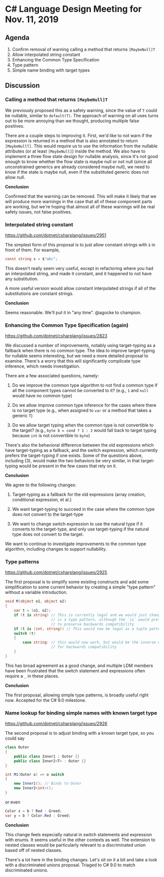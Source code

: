 
# C# Language Design Meeting for Nov. 11, 2019

## Agenda

1. Confirm removal of warning calling a method that returns `[MaybeNull]T`
2. Allow interpolated string constant
3. Enhancing the Common Type Specification
4. Type pattern
5. Simple name binding with target types

## Discussion

### Calling a method that returns `[MaybeNull]T`

We previously proposed this as a safety warning, since the value of `T` could be nullable,
similar to `default(T)`. The approach of warning on all uses turns out to be more annoying than
we thought, producing multiple false positives.

There are a couple steps to improving it. First, we'd like to not warn if the expression is
returned in a method that is also annotated to return `[MaybeNullT]`. This would require us to
use the information from the nullable attributes (or at least `[MaybeNull]`) inside the method.
We also have to implement a three flow state design for nullable analysis, since it's not good
enough to know whether the flow state is maybe null or not null (since all unconstrained generics
are already considered maybe null), we need to know if the state is maybe null, even if the
substituted generic does not allow null.

**Conclusion**

Confirmed that the warning can be removed. This will make it likely that we will produce more
warnings in the case that all of these component parts are working, but we're hoping that almost
all of these warnings will be real safety issues, not false positives.

### Interpolated string constant

https://github.com/dotnet/csharplang/issues/2951

The simplest form of this proposal is to just allow constant strings with `$` in front of them.
For example,

```C#
const string s = $"abc";
```

This doesn't really seem very useful, except in refactoring where you had an interpolated string,
and made it constant, and it happened to not have any substitution.

A more useful version would allow constant interpolated strings if all of the substitutions are
constant strings.

**Conclusion**

Seems reasonable. We'll put it in "any time". @agocke to champion.

### Enhancing the Common Type Specification (again)

https://github.com/dotnet/csharplang/issues/2823

We discussed a number of improvements, notably using target-typing as a fallback when there is no
common type. The idea to improve target-typing for nullable seems interesting, but we need a more
detailed proposal to examine. There's a worry that this will significantly complicate type
inference, which needs investigation.

There are a few associated questions, namely:

1. Do we improve the common type algorithm to not find a common type if all the component
types cannot be converted to it? (e.g., `1` and `null` would have no common type)

2. Do we allow improve common type inference for the cases where there is no target type (e.g.,
when assigned to `var` or a method that takes a generic `T`)

3. Do we allow target typing when the common type is not convertible to the target? (e.g.,
`byte b = cond ? 1 : 2` would fall back to target typing because `int` is not convertible to
`byte`)

There's also the behavioral difference between the old expressions which have target-typing as a
fallback, and the switch expression, which currently prefers the target-typing if one exists.
Some of the questions above, including (3), would make the two behaviors be very similar, in that
target-typing would be present in the few cases that rely on it.

**Conclusion**

We agree to the following changes:

1. Target-typing as a fallback for the old expressions (array creation, conditional expression, et al.)

2. We want target-typing to succeed in the case where the common type does not convert to the
target-type

3. We want to change switch expression to use the natural type if it converts to the target-type,
and only use target-typing if the natural type does not convert to the target.

We want to continue to investigate improvements to the common type algorithm, including changes
to support nullability.

### Type patterns

https://github.com/dotnet/csharplang/issues/2925

The first proposal is to simplify some existing constructs and add some simplification to some
current behavior by creating a simple "type pattern" without a variable introduction.

```C#
void M(object o1, object o2)
{
    var t = (o1, o2);
    if (t is string) // This is currently legal and we would just change the spec to say that this
                     // is a type pattern, although the `is` would prefer a type in an ambiguity
                     // to preserve backwards compatibility
    if (t is (int, string)) // This would now be legal as a tuple pattern, containing two type patterns
    switch (t)
    {
        case string: // this would now work, but would be the inverse of `is`, preferring a constant
                     // for backwards compatibility
    }
}
```

This has broad agreement as a good change, and multiple LDM members have been frustrated that the
switch statement and expressions often require a `_` in these places.

**Conclusion**

The first proposal, allowing simple type patterns, is broadly useful right now. Accepted for the
C# 9.0 milestone.

### Name lookup for binding simple names with known target type

https://github.com/dotnet/csharplang/issues/2926

The second proposal is to adjust binding with a known target type, so you could say

```C#
class Outer
{
    public class Inner1 : Outer {}
    public class Inner2<T> : Outer {}
}

int M1(Outer o) => o switch
{
    new Inner1(); // Binds to Outer
    new Inner2<int>();
}
```

or even

```C#
Color x = b ? Red : Greed;
var y = b ? Color.Red : Greed;
```

**Conclusion**

This change feels especially natural in switch statements and expression with enums. It seems
useful in the other contexts as well. The extension to nested classes would be particularly
relevant to a discriminated union based off of nested classes. 

There's a lot here in the binding changes. Let's sit on it a bit and take a look with a
discriminated unions proposal. Triaged to C# 9.0 to match discriminated unions.